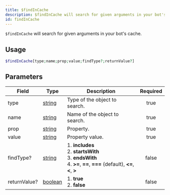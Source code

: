 ```yaml
---
title: $findInCache
description: $findInCache will search for given arguments in your bot's cache.
id: findInCache
---
```


`$findInCache` will search for given arguments in your bot's cache.

## Usage

```php
$findInCache[type;name;prop;value;findType?;returnValue?]
```

## Parameters

| Field        | Type                                                                                                | Description                                                                                                                           | Required |
| ------------ | --------------------------------------------------------------------------------------------------- | ------------------------------------------------------------------------------------------------------------------------------------- | :------: |
| type         | [string](https://developer.mozilla.org/en-US/docs/Web/JavaScript/Reference/Global_Objects/String)   | Type of the object to search.                                                                                                         |   true   |
| name         | [string](https://developer.mozilla.org/en-US/docs/Web/JavaScript/Reference/Global_Objects/String)   | Name of the object to search.                                                                                                         |   true   |
| prop         | [string](https://developer.mozilla.org/en-US/docs/Web/JavaScript/Reference/Global_Objects/String)   | Property.                                                                                                                             |   true   |
| value        | [string](https://developer.mozilla.org/en-US/docs/Web/JavaScript/Reference/Global_Objects/String)   | Property value.                                                                                                                       |   true   |
| findType?    | [string](https://developer.mozilla.org/en-US/docs/Web/JavaScript/Reference/Global_Objects/String)   | 1. **includes** <br /> 2. **startsWith** <br /> 3. **endsWith** <br /> 4. **\>=**, **==**, **===** (default), **\<=**, **\<**, **\>** |  false   |
| returnValue? | [boolean](https://developer.mozilla.org/en-US/docs/Web/JavaScript/Reference/Global_Objects/Boolean) | 1. **true** <br /> 2. **false**                                                                                                       |  false   |
